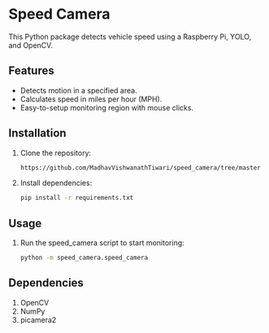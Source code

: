 # Speed Camera

This Python package detects vehicle speed using a Raspberry Pi, YOLO, and OpenCV.

## Features
- Detects motion in a specified area.
- Calculates speed in miles per hour (MPH).
- Easy-to-setup monitoring region with mouse clicks.

## Installation

1. Clone the repository:
   ```bash
   https://github.com/MadhavVishwanathTiwari/speed_camera/tree/master
   ```
2. Install dependencies:
   ```bash
   pip install -r requirements.txt
   ```

## Usage
   
1. Run the speed_camera script to start monitoring:
   ```bash
   python -m speed_camera.speed_camera
   ```

## Dependencies

1. OpenCV
2. NumPy
3. picamera2
